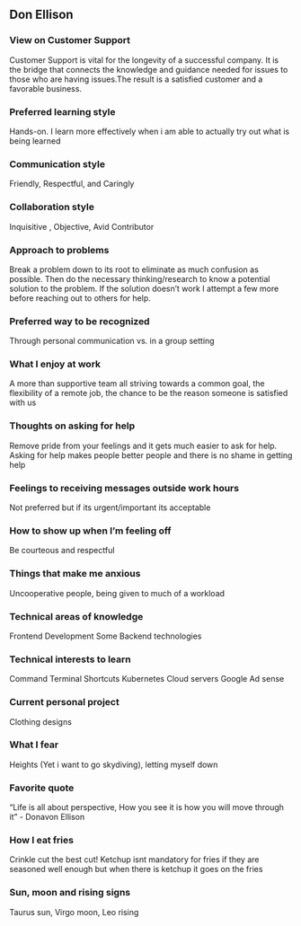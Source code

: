 ## Don Ellison

### View on Customer Support

Customer Support is vital for the longevity of a successful company. It is the bridge that connects the knowledge and guidance needed for issues to those who are having issues.The result is a satisfied customer and a favorable business.

### Preferred learning style

Hands-on. I learn more effectively when i am able to actually try out what is being learned

### Communication style

Friendly, Respectful, and Caringly

### Collaboration style

Inquisitive , Objective, Avid Contributor

### Approach to problems

Break a problem down to its root to eliminate as much confusion as possible. Then do the necessary thinking/research to know a potential solution to the problem. If the solution doesn’t work I attempt a few more before reaching out to others for help.

### Preferred way to be recognized

Through personal communication vs. in a group setting

### What I enjoy at work

A more than supportive team all striving towards a common goal, the flexibility of a remote job, the chance to be the reason someone is satisfied with us

### Thoughts on asking for help

Remove pride from your feelings and it gets much easier to ask for help. Asking for help makes people better people and there is no shame in getting help

### Feelings to receiving messages outside work hours

Not preferred but if its urgent/important its acceptable

### How to show up when I’m feeling off

Be courteous and respectful

### Things that make me anxious

Uncooperative people, being given to much of a workload

### Technical areas of knowledge

Frontend Development
Some Backend technologies

### Technical interests to learn

Command Terminal Shortcuts
Kubernetes
Cloud servers
Google Ad sense

### Current personal project

Clothing designs

### What I fear

Heights (Yet i want to go skydiving), letting myself down

### Favorite quote

“Life is all about perspective, How you see it is how you will move through it” - Donavon Ellison

### How I eat fries

Crinkle cut the best cut! Ketchup isnt mandatory for fries if they are seasoned well enough but when there is ketchup it goes on the fries

### Sun, moon and rising signs

Taurus sun, Virgo moon, Leo rising
